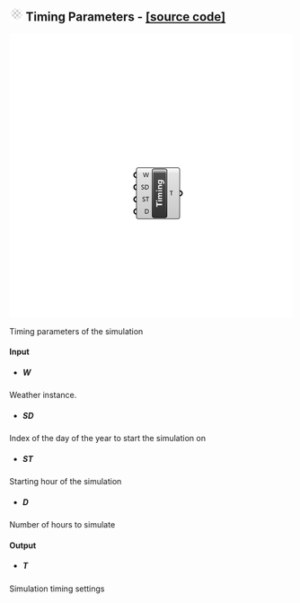 ## ![](../../Images/Icons/Timing_Parameters.png) Timing Parameters - [[source code]](https://github.com/Eddy3D-Dev/Eddy3D/tree/dev/Timing%20Parameters.cs)

![](../../Images/Components/Timing_Parameters.png)

Timing parameters of the simulation

#### Input
* ##### W 
Weather instance.
* ##### SD 
Index of the day of the year to start the simulation on
* ##### ST 
Starting hour of the simulation
* ##### D 
Number of hours to simulate

#### Output
* ##### T
Simulation timing settings